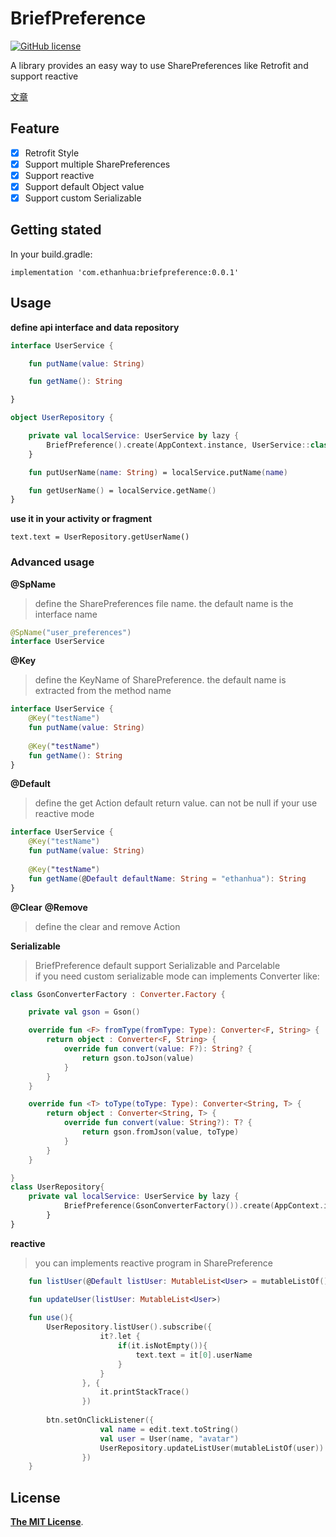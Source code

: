 # BriefPreference
[![GitHub license](https://img.shields.io/badge/license-Apache%20License%202.0-blue.svg?style=flat)](http://www.apache.org/licenses/LICENSE-2.0)

A library provides an easy way to use SharePreferences like Retrofit and support reactive  

[文章](https://ethanhua.github.io/2018/02/27/briefpreference/)
## Feature
- [x] Retrofit Style
- [x] Support multiple SharePreferences
- [x] Support reactive
- [x] Support default Object value
- [x] Support custom Serializable
## Getting stated
In your build.gradle:
```
implementation 'com.ethanhua:briefpreference:0.0.1' 
```
## Usage

**define api interface and data repository**

```Kotlin
interface UserService {

    fun putName(value: String)

    fun getName(): String

}

object UserRepository {

    private val localService: UserService by lazy {
        BriefPreference().create(AppContext.instance, UserService::class.java)
    }

    fun putUserName(name: String) = localService.putName(name)

    fun getUserName() = localService.getName()
}
```
**use it in your activity or fragment** 

```
text.text = UserRepository.getUserName()

```

### Advanced usage

**@SpName**

> define the SharePreferences file name. the default name is the interface name
```Kotlin
@SpName("user_preferences")
interface UserService

```
**@Key**

> define the KeyName of SharePreference. the default name is extracted from the method name

```Kotlin
interface UserService {
    @Key("testName") 
    fun putName(value: String)
    
    @Key("testName") 
    fun getName(): String
}
```
**@Default** 

> define the get Action default return value. can not be null if your use reactive mode

```Kotlin
interface UserService {
    @Key("testName") 
    fun putName(value: String)
    
    @Key("testName") 
    fun getName(@Default defaultName: String = "ethanhua"): String
}

```
**@Clear** **@Remove**

> define the clear and remove Action

**Serializable**

> BriefPreference default support Serializable and Parcelable  
if you need custom serializable mode can implements Converter like:

```Kotlin
class GsonConverterFactory : Converter.Factory {

    private val gson = Gson()

    override fun <F> fromType(fromType: Type): Converter<F, String> {
        return object : Converter<F, String> {
            override fun convert(value: F?): String? {
                return gson.toJson(value)
            }
        }
    }

    override fun <T> toType(toType: Type): Converter<String, T> {
        return object : Converter<String, T> {
            override fun convert(value: String?): T? {
                return gson.fromJson(value, toType)
            }
        }
    }

}
class UserRepository{
    private val localService: UserService by lazy {
            BriefPreference(GsonConverterFactory()).create(AppContext.instance, UserService::class.java)
        }
}
```

**reactive**

> you can implements reactive program in SharePreference
```Kotlin
    fun listUser(@Default listUser: MutableList<User> = mutableListOf()): Observable<MutableList<User>>

    fun updateUser(listUser: MutableList<User>)
    
    fun use(){
        UserRepository.listUser().subscribe({
                    it?.let {
                        if(it.isNotEmpty()){
                            text.text = it[0].userName
                        }
                    }
                }, {
                    it.printStackTrace()
                })
        
        btn.setOnClickListener({
                    val name = edit.text.toString()
                    val user = User(name, "avatar")
                    UserRepository.updateListUser(mutableListOf(user))
                })
    }  
``` 
## License

[**The MIT License**](http://opensource.org/licenses/MIT).
